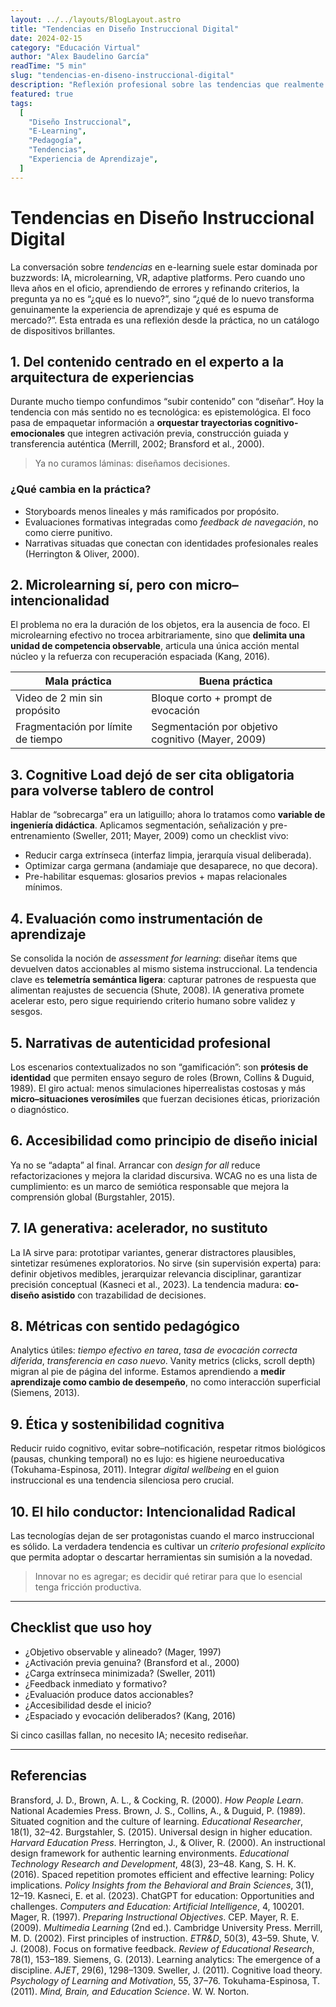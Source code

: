 ```yaml
---
layout: ../../layouts/BlogLayout.astro
title: "Tendencias en Diseño Instruccional Digital"
date: 2024-02-15
category: "Educación Virtual"
author: "Alex Baudelino García"
readTime: "5 min"
slug: "tendencias-en-diseno-instruccional-digital"
description: "Reflexión profesional sobre las tendencias que realmente importan en el diseño instruccional digital, más allá de la moda tecnológica."
featured: true
tags:
  [
    "Diseño Instruccional",
    "E-Learning",
    "Pedagogía",
    "Tendencias",
    "Experiencia de Aprendizaje",
  ]
---
```


# Tendencias en Diseño Instruccional Digital

La conversación sobre _tendencias_ en e-learning suele estar dominada por buzzwords: IA, microlearning, VR, adaptive platforms. Pero cuando uno lleva años en el oficio, aprendiendo de errores y refinando criterios, la pregunta ya no es “¿qué es lo nuevo?”, sino “¿qué de lo nuevo transforma genuinamente la experiencia de aprendizaje y qué es espuma de mercado?”. Esta entrada es una reflexión desde la práctica, no un catálogo de dispositivos brillantes.

## 1. Del contenido centrado en el experto a la **arquitectura de experiencias**

Durante mucho tiempo confundimos “subir contenido” con “diseñar”. Hoy la tendencia con más sentido no es tecnológica: es epistemológica. El foco pasa de empaquetar información a **orquestar trayectorias cognitivo-emocionales** que integren activación previa, construcción guiada y transferencia auténtica (Merrill, 2002; Bransford et al., 2000).

> Ya no curamos láminas: diseñamos decisiones.

### ¿Qué cambia en la práctica?

- Storyboards menos lineales y más ramificados por propósito.
- Evaluaciones formativas integradas como _feedback de navegación_, no como cierre punitivo.
- Narrativas situadas que conectan con identidades profesionales reales (Herrington & Oliver, 2000).

## 2. **Microlearning** sí, pero con micro–intencionalidad

El problema no era la duración de los objetos, era la ausencia de foco. El microlearning efectivo no trocea arbitrariamente, sino que **delimita una unidad de competencia observable**, articula una única acción mental núcleo y la refuerza con recuperación espaciada (Kang, 2016).

| Mala práctica                      | Buena práctica                                    |
| ---------------------------------- | ------------------------------------------------- |
| Video de 2 min sin propósito       | Bloque corto + prompt de evocación                |
| Fragmentación por límite de tiempo | Segmentación por objetivo cognitivo (Mayer, 2009) |

## 3. **Cognitive Load** dejó de ser cita obligatoria para volverse tablero de control

Hablar de “sobrecarga” era un latiguillo; ahora lo tratamos como **variable de ingeniería didáctica**. Aplicamos segmentación, señalización y pre-entrenamiento (Sweller, 2011; Mayer, 2009) como un checklist vivo:

- Reducir carga extrínseca (interfaz limpia, jerarquía visual deliberada).
- Optimizar carga germana (andamiaje que desaparece, no que decora).
- Pre-habilitar esquemas: glosarios previos + mapas relacionales mínimos.

## 4. **Evaluación como instrumentación** de aprendizaje

Se consolida la noción de _assessment for learning_: diseñar ítems que devuelven datos accionables al mismo sistema instruccional. La tendencia clave es **telemetría semántica ligera**: capturar patrones de respuesta que alimentan reajustes de secuencia (Shute, 2008). IA generativa promete acelerar esto, pero sigue requiriendo criterio humano sobre validez y sesgos.

## 5. **Narrativas de autenticidad profesional**

Los escenarios contextualizados no son “gamificación”: son **prótesis de identidad** que permiten ensayo seguro de roles (Brown, Collins & Duguid, 1989). El giro actual: menos simulaciones hiperrealistas costosas y más **micro–situaciones verosímiles** que fuerzan decisiones éticas, priorización o diagnóstico.

## 6. **Accesibilidad como principio de diseño inicial**

Ya no se “adapta” al final. Arrancar con _design for all_ reduce refactorizaciones y mejora la claridad discursiva. WCAG no es una lista de cumplimiento: es un marco de semiótica responsable que mejora la comprensión global (Burgstahler, 2015).

## 7. **IA generativa: acelerador, no sustituto**

La IA sirve para: prototipar variantes, generar distractores plausibles, sintetizar resúmenes exploratorios. No sirve (sin supervisión experta) para: definir objetivos medibles, jerarquizar relevancia disciplinar, garantizar precisión conceptual (Kasneci et al., 2023). La tendencia madura: **co-diseño asistido** con trazabilidad de decisiones.

## 8. **Métricas con sentido pedagógico**

Analytics útiles: _tiempo efectivo en tarea_, _tasa de evocación correcta diferida_, _transferencia en caso nuevo_. Vanity metrics (clicks, scroll depth) migran al pie de página del informe. Estamos aprendiendo a **medir aprendizaje como cambio de desempeño**, no como interacción superficial (Siemens, 2013).

## 9. **Ética y sostenibilidad cognitiva**

Reducir ruido cognitivo, evitar sobre–notificación, respetar ritmos biológicos (pausas, chunking temporal) no es lujo: es higiene neuroeducativa (Tokuhama-Espinosa, 2011). Integrar _digital wellbeing_ en el guion instruccional es una tendencia silenciosa pero crucial.

## 10. El hilo conductor: **Intencionalidad Radical**

Las tecnologías dejan de ser protagonistas cuando el marco instruccional es sólido. La verdadera tendencia es cultivar un _criterio profesional explícito_ que permita adoptar o descartar herramientas sin sumisión a la novedad.

> Innovar no es agregar; es decidir qué retirar para que lo esencial tenga fricción productiva.

---

## Checklist que uso hoy

- ¿Objetivo observable y alineado? (Mager, 1997)
- ¿Activación previa genuina? (Bransford et al., 2000)
- ¿Carga extrínseca minimizada? (Sweller, 2011)
- ¿Feedback inmediato y formativo?
- ¿Evaluación produce datos accionables?
- ¿Accesibilidad desde el inicio?
- ¿Espaciado y evocación deliberados? (Kang, 2016)

Si cinco casillas fallan, no necesito IA; necesito rediseñar.

---

## Referencias

Bransford, J. D., Brown, A. L., & Cocking, R. (2000). _How People Learn_. National Academies Press.
Brown, J. S., Collins, A., & Duguid, P. (1989). Situated cognition and the culture of learning. _Educational Researcher_, 18(1), 32–42.
Burgstahler, S. (2015). Universal design in higher education. _Harvard Education Press_.
Herrington, J., & Oliver, R. (2000). An instructional design framework for authentic learning environments. _Educational Technology Research and Development_, 48(3), 23–48.
Kang, S. H. K. (2016). Spaced repetition promotes efficient and effective learning: Policy implications. _Policy Insights from the Behavioral and Brain Sciences_, 3(1), 12–19.
Kasneci, E. et al. (2023). ChatGPT for education: Opportunities and challenges. _Computers and Education: Artificial Intelligence_, 4, 100201.
Mager, R. (1997). _Preparing Instructional Objectives_. CEP.
Mayer, R. E. (2009). _Multimedia Learning_ (2nd ed.). Cambridge University Press.
Merrill, M. D. (2002). First principles of instruction. _ETR&D_, 50(3), 43–59.
Shute, V. J. (2008). Focus on formative feedback. _Review of Educational Research_, 78(1), 153–189.
Siemens, G. (2013). Learning analytics: The emergence of a discipline. _AJET_, 29(6), 1298–1309.
Sweller, J. (2011). Cognitive load theory. _Psychology of Learning and Motivation_, 55, 37–76.
Tokuhama-Espinosa, T. (2011). _Mind, Brain, and Education Science_. W. W. Norton.
